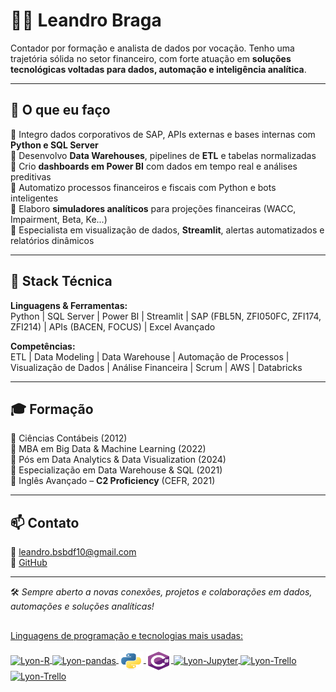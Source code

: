 # 👨‍💻 Leandro Braga

Contador por formação e analista de dados por vocação. Tenho uma trajetória sólida no setor financeiro, com forte atuação em **soluções tecnológicas voltadas para dados, automação e inteligência analítica**.

---

## 🚀 O que eu faço

🔹 Integro dados corporativos de SAP, APIs externas e bases internas com **Python e SQL Server**  
🔹 Desenvolvo **Data Warehouses**, pipelines de **ETL** e tabelas normalizadas  
🔹 Crio **dashboards em Power BI** com dados em tempo real e análises preditivas  
🔹 Automatizo processos financeiros e fiscais com Python e bots inteligentes  
🔹 Elaboro **simuladores analíticos** para projeções financeiras (WACC, Impairment, Beta, Ke...)  
🔹 Especialista em visualização de dados, **Streamlit**, alertas automatizados e relatórios dinâmicos

---

## 🧠 Stack Técnica

**Linguagens & Ferramentas:**  
Python | SQL Server | Power BI | Streamlit | SAP (FBL5N, ZFI050FC, ZFI174, ZFI214) | APIs (BACEN, FOCUS) | Excel Avançado  

**Competências:**  
ETL | Data Modeling | Data Warehouse | Automação de Processos | Visualização de Dados | Análise Financeira | Scrum | AWS | Databricks  

---

## 🎓 Formação

📘 Ciências Contábeis (2012)  
📘 MBA em Big Data & Machine Learning (2022)  
📘 Pós em Data Analytics & Data Visualization (2024)  
📘 Especialização em Data Warehouse & SQL (2021)  
📘 Inglês Avançado – **C2 Proficiency** (CEFR, 2021)

---

## 📫 Contato

📧 leandro.bsbdf10@gmail.com  
🔗 [GitHub](https://github.com/Leandro-Braga)

---

🛠️ *Sempre aberto a novas conexões, projetos e colaborações em dados, automações e soluções analíticas!*

<div align="center">
  <a href="https://github.com/Leandro-Braga">
</div>

  ##
  
</div>
Linguagens de programação e tecnologias mais usadas:
 <div style="display: inline_block"><br>
  <img align="center" alt="Lyon-R" height="30" width="40" src="https://cdn.jsdelivr.net/gh/devicons/devicon/icons/rstudio/rstudio-original.svg">
  <img align="center" alt="Lyon-pandas" height="30" width="40" src="https://cdn.jsdelivr.net/gh/devicons/devicon/icons/pandas/pandas-original.svg">
  <img align="center" alt="Lyon-Python" height="30" width="40" src="https://raw.githubusercontent.com/devicons/devicon/master/icons/python/python-original.svg">
  <img align="center" alt="Lyon-Csharp" height="30" width="40" src="https://raw.githubusercontent.com/devicons/devicon/master/icons/csharp/csharp-original.svg">
  <img align="center" alt="Lyon-Jupyter" height="30" width="40" src="https://cdn.jsdelivr.net/gh/devicons/devicon/icons/jupyter/jupyter-original-wordmark.svg">
  <img align="center" alt="Lyon-Trello" height="30" width="40" src="https://cdn.jsdelivr.net/gh/devicons/devicon/icons/trello/trello-plain.svg">
  <img align="center" alt="Lyon-Trello" height="45" width="48" src="https://img.icons8.com/color/48/000000/power-bi.png"/>
</div>
    
  ##
 
<div> 
  


</div>
